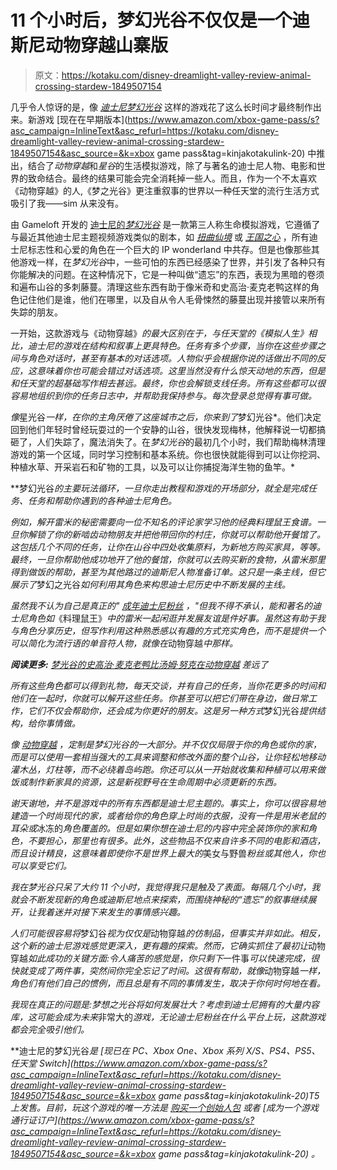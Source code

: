 # 11 个小时后，梦幻光谷不仅仅是一个迪斯尼动物穿越山寨版

> 原文：<https://kotaku.com/disney-dreamlight-valley-review-animal-crossing-stardew-1849507154>

几乎令人惊讶的是，像 [*迪士尼梦幻光谷*](https://kotaku.com/disney-dreamlight-valley-gameloft-ps5-pc-xbox-switch-ip-1848851631) 这样的游戏花了这么长时间才最终制作出来。新游戏 [现在在早期版本](https://www.amazon.com/xbox-game-pass/s?asc_campaign=InlineText&asc_refurl=https://kotaku.com/disney-dreamlight-valley-review-animal-crossing-stardew-1849507154&asc_source=&k=xbox game pass&tag=kinjakotakulink-20) 中推出，结合了*动物穿越*和*星谷*的生活模拟游戏，除了与著名的迪士尼人物、电影和世界的致命结合。最终的结果可能会完全消耗掉一些人。而且，作为一个不太喜欢《动物穿越》的人,《梦之光谷》更注重叙事的世界以一种任天堂的流行生活方式吸引了我——sim 从来没有。



由 Gameloft 开发的 [迪士尼的*梦幻光谷*](https://disneydreamlightvalley.com/) 是一款第三人称生命模拟游戏，它遵循了与最近其他迪士尼主题视频游戏类似的剧本，如 [*扭曲仙境*](https://kotaku.com/disney-twisted-wonderland-villains-black-butler-hogwart-1848402075) 或 [*王国之心*](https://kotaku.com/kingdom-hearts-sora-super-smash-bros-ultimate-tetsuya-n-1849065582) ，所有迪士尼标志性和心爱的角色在一个巨大的 IP wonderland 中共存。但是也像那些其他游戏一样，在*梦幻光谷*中，一些可怕的东西已经感染了世界，并引发了各种只有你能解决的问题。在这种情况下，它是一种叫做“遗忘”的东西，表现为黑暗的卷须和遍布山谷的多刺藤蔓。清理这些东西有助于像米奇和史高治·麦克老鸭这样的角色记住他们是谁，他们在哪里，以及自从令人毛骨悚然的藤蔓出现并接管以来所有失踪的朋友。

一开始，这款游戏与《动物穿越》[](https://kotaku.com/animal-crossing-new-horizons-the-kotaku-review-1842321314)*的最大区别在于，与任天堂的《模拟人生》相比，迪士尼的游戏在结构和叙事上更具特色。任务有多个步骤，当你在这些步骤之间与角色对话时，甚至有基本的对话选项。人物似乎会根据你说的话做出不同的反应，这意味着你也可能会错过对话选项。这里当然没有什么惊天动地的东西，但是和任天堂的超基础写作相去甚远。最终，你也会解锁支线任务。所有这些都可以很容易地组织到你的任务日志中，并帮助我保持参与。每次登录总觉得有事可做。* 

*像*星光谷*一样，在你的主角厌倦了这座城市之后，你来到了*梦幻光谷*。他们决定回到他们年轻时曾经玩耍过的一个安静的山谷，很快发现梅林，他解释说一切都搞砸了，人们失踪了，魔法消失了。在*梦幻光谷*的最初几个小时，我们帮助梅林清理游戏的第一个区域，同时学习控制和基本系统。你也很快就能得到可以让你挖洞、种植水草、开采岩石和矿物的工具，以及可以让你捕捉海洋生物的鱼竿。* 

**梦幻光谷*的主要玩法循环，一旦你走出教程和游戏的开场部分，就全是完成任务、任务和帮助你遇到的各种迪士尼角色。* 

*例如，解开雷米的秘密需要向一位不知名的评论家学习他的经典料理鼠王食谱。一旦你解锁了你的新啮齿动物朋友并把他带回你的村庄，你就可以帮助他开餐馆了。这包括几个不同的任务，让你在山谷中四处收集原料，为新地方购买家具，等等。最终，一旦你帮助他成功地开了他的餐馆，你就可以去购买新的食物，从雷米那里得到做饭的帮助，甚至为其他路过的迪斯尼人物准备订单。这只是一条主线，但它展示了*梦幻之光谷*如何利用其角色来构思迪士尼历史中不断发展的主线。* 

*虽然我不认为自己是真正的" [成年迪士尼粉丝](https://www.npr.org/2022/06/11/1104056661/disney-adults) ，"但我不得不承认，能和著名的迪士尼角色如*《料理鼠王》*中的雷米一起闲逛并发展友谊是件好事。虽然这有助于我与角色分享历史，但写作利用这种熟悉感以有趣的方式充实角色，而不是提供一个可以简化为流行语的单音符人物，就像在*动物穿越*中那样。* 

***阅读更多:** [*梦光谷的*史高治·麦克老鸭比汤姆·努克在*动物穿越*](https://kotaku.com/disney-dreamlight-valley-animal-crossing-nook-scrooge-1849506016) 差远了*

*所有这些角色都可以得到礼物，每天交谈，并有自己的任务，当你花更多的时间和他们在一起时，你就可以解开这些任务。你甚至可以把它们带在身边，做日常工作，它们不仅会帮助你，还会成为你更好的朋友。这是另一种方式*梦幻光谷*提供结构，给你事情做。* 

*像 [*动物穿越*](https://kotaku.com/the-18-things-you-should-do-in-animal-crossing-new-hor-1848003621) *，*定制是*梦幻光谷*的一大部分。并不仅仅局限于你的角色或你的家，而是可以使用一套相当强大的工具来调整和修改外面的整个山谷，让你轻松地移动灌木丛，灯柱等，而不必绕着岛屿跑。你还可以从一开始就收集和种植可以用来做饭或制作新家具的资源，这是新视野号在生命周期中必须更新的东西。* 

*谢天谢地，并不是游戏中的所有东西都是迪士尼主题的。事实上，你可以很容易地建造一个时尚现代的家，或者给你的角色穿上时尚的衣服，没有一件是用米老鼠的耳朵或*冰冻的*角色覆盖的。但是如果你想在迪士尼的内容中完全装饰你的家和角色，不要担心，那里也有很多。此外，这些物品不仅来自许多不同的电影和酒店，而且设计精良，这意味着即使你不是世界上最大的*美女与野兽*粉丝或其他人，你也可以享受它们。* 

*我在梦光谷只呆了大约 11 个小时，我觉得我只是触及了表面。每隔几个小时，我就会不断发现新的角色或迪斯尼地点来探索，而围绕神秘的“遗忘”的叙事继续展开，让我着迷并对接下来发生的事情感兴趣。* 

*人们可能很容易将*梦幻谷*视为仅仅是*动物穿越*的仿制品，但事实并非如此。相反，这个新的迪士尼游戏感觉更深入，更有趣的探索。然而，它确实抓住了最初让*动物穿越*如此成功的关键方面:令人痛苦的感觉是，你只剩下*一件事*可以快速完成，很快就变成了两件事，突然间你完全忘记了时间。这很有帮助，就像*动物穿越*一样，角色们有他们自己的惯例，而且总是有不同的事情发生，取决于你何时何地在看。* 

*我现在真正的问题是:梦想之光谷将如何发展壮大？考虑到迪士尼拥有的大量内容库，这可能会成为未来*非常大的*游戏，无论迪士尼粉丝在什么平台上玩，这款游戏都会完全吸引他们。* 

**迪士尼的梦幻光谷*是 [现已在 PC、Xbox One、Xbox 系列 X/S、PS4、PS5、任天堂 Switch](https://www.amazon.com/xbox-game-pass/s?asc_campaign=InlineText&asc_refurl=https://kotaku.com/disney-dreamlight-valley-review-animal-crossing-stardew-1849507154&asc_source=&k=xbox game pass&tag=kinjakotakulink-20)T5 上发售。目前，玩这个游戏的唯一方法是 [购买一个创始人包](https://disneydreamlightvalley.com/founders-pack) 或者 [成为一个游戏通行证订户](https://www.amazon.com/xbox-game-pass/s?asc_campaign=InlineText&asc_refurl=https://kotaku.com/disney-dreamlight-valley-review-animal-crossing-stardew-1849507154&asc_source=&k=xbox game pass&tag=kinjakotakulink-20) 。*